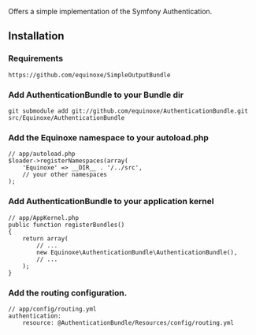 Offers a simple implementation of the Symfony Authentication.

## Installation

### Requirements

    https://github.com/equinoxe/SimpleOutputBundle

### Add AuthenticationBundle to your Bundle dir

    git submodule add git://github.com/equinoxe/AuthenticationBundle.git src/Equinoxe/AuthenticationBundle

### Add the Equinoxe namespace to your autoload.php

    // app/autoload.php
    $loader->registerNamespaces(array(
        'Equinoxe' => __DIR__ . '/../src',
        // your other namespaces
    );

### Add AuthenticationBundle to your application kernel

    // app/AppKernel.php
    public function registerBundles()
    {
        return array(
            // ...
            new Equinoxe\AuthenticationBundle\AuthenticationBundle(),
            // ...
        );
    }

### Add the routing configuration.

    // app/config/routing.yml
    authentication:
        resource: @AuthenticationBundle/Resources/config/routing.yml